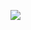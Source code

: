 [<img src="https://secure.travis-ci.org/fujimura/authentication.png"/>](http://travis-ci.org/fujimura/authentication)
